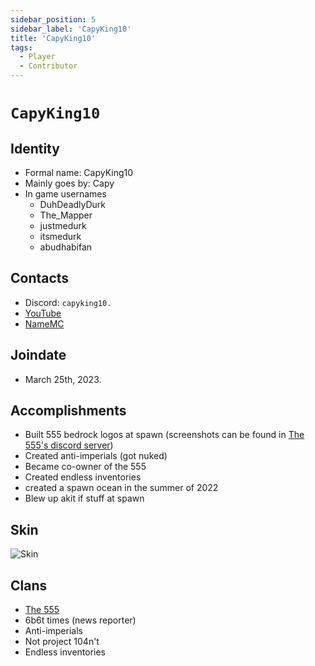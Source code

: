 ```yaml
---
sidebar_position: 5
sidebar_label: 'CapyKing10'
title: 'CapyKing10'
tags:
  - Player
  - Contributor
---
```


# `CapyKing10`

## Identity
* Formal name: CapyKing10
* Mainly goes by: Capy
* In game usernames
  * DuhDeadlyDurk
  * The_Mapper
  * justmedurk
  * itsmedurk
  * abudhabifan

## Contacts
* Discord: `capyking10.`
* [YouTube](https://www.youtube.com/@CapyKing10_)
* [NameMC](https://namemc.com/profile/CapyKing10.1)

## Joindate
* March 25th, 2023.

## Accomplishments
* Built 555 bedrock logos at spawn (screenshots can be found in [The 555's discord server](https://dsc.gg/the555))
* Created anti-imperials (got nuked)
* Became co-owner of the 555
* Created endless inventories
* created a spawn ocean in the summer of 2022
* Blew up akit if stuff at spawn

## Skin
![Skin](https://s.namemc.com/3d/skin/body.png?id=b4af04a914e761ee&model=classic&theta=30&phi=21&time=90&width=100&height=200)

## Clans
* [The 555](../Groups/555.md)
* 6b6t times (news reporter)
* Anti-imperials
* Not project 104n't
* Endless inventories
